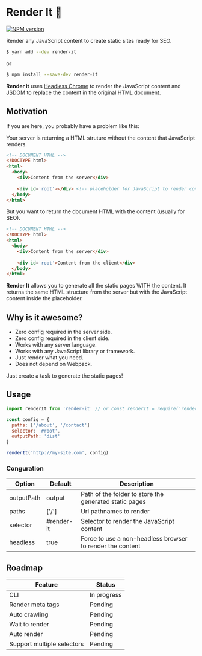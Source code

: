 # Render It :pencil:
[![NPM version](https://img.shields.io/npm/v/render-it.svg?style=flat)](https://npmjs.org/package/render-it)

Render any JavaScript content to create static sites ready for SEO.

```bash
$ yarn add --dev render-it
```
or
```bash
$ npm install --save-dev render-it
```

**Render it** uses [Headless Chrome](https://github.com/GoogleChrome/puppeteer) to render the JavaScript content and [JSDOM](https://github.com/jsdom/jsdom) to replace the content in the original HTML document.

## Motivation

If you are here, you probably have a problem like this:

Your server is returning a HTML struture without the content that JavaScript renders.

```html
<!-- DOCUMENT HTML -->
<!DOCTYPE html>
<html>
  <body>
    <div>Content from the server</div>
    
    <div id='root'></div> <!-- placeholder for JavaScript to render content -->
  </body>
</html>
```

But you want to return the document HTML with the content (usually for SEO).

```html
<!-- DOCUMENT HTML -->
<!DOCTYPE html>
<html>
  <body>
    <div>Content from the server</div>
    
    <div id='root'>Content from the client</div>
  </body>
</html>
```

**Render It** allows you to generate all the static pages WITH the content. It returns the same HTML structure from the server but with the JavaScript content inside the placeholder.

## Why is it awesome?
- Zero config required in the server side.
- Zero config required in the client side.
- Works with any server language.
- Works with any JavaScript library or framework.
- Just render what you need.
- Does not depend on Webpack.

Just create a task to generate the static pages!

## Usage
```javascript
import renderIt from 'render-it' // or const renderIt = require('render-it')

const config = {
  paths: ['/about', '/contact']
  selector: '#root',
  outputPath: 'dist'
}

renderIt('http://my-site.com', config) 
```

### Conguration

| Option  | Default | Description |
| ------------- | ------------- | ------------- |
| outputPath | output | Path of the folder to store the generated static pages |
| paths | ['/'] | Url pathnames to render |
| selector | #render-it | Selector to render the JavaScript content |
| headless | true | Force to use a non-headless browser to render the content |


## Roadmap

| Feature  | Status |
| ------------- | ------------- |
| CLI  | In progress  |
| Render meta tags  | Pending  |
| Auto crawling  | Pending  |
| Wait to render  | Pending  |
| Auto render  | Pending  |
| Support multiple selectors  | Pending  |
